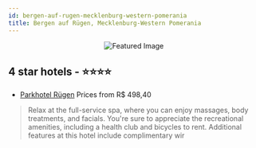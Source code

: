 ```yaml
---
id: bergen-auf-rugen-mecklenburg-western-pomerania
title: Bergen auf Rügen, Mecklenburg-Western Pomerania
---
```


<center><img src="https://i.travelapi.com/hotels/1000000/30000/27700/27612/b2db3332_z.jpg" alt="Featured Image" /></center>


##  4 star hotels - ⭐️⭐️⭐️⭐️

-    [Parkhotel Rügen](https://us.hurb.com/hotels/bergen-auf-rugen/parkhotel-rugen-JNP-JP101194?cmp=18055) Prices from R$ 498,40
   > Relax at the full-service spa, where you can enjoy massages, body treatments, and facials. You're sure to appreciate the recreational amenities, including a health club and bicycles to rent. Additional features at this hotel include complimentary wir
